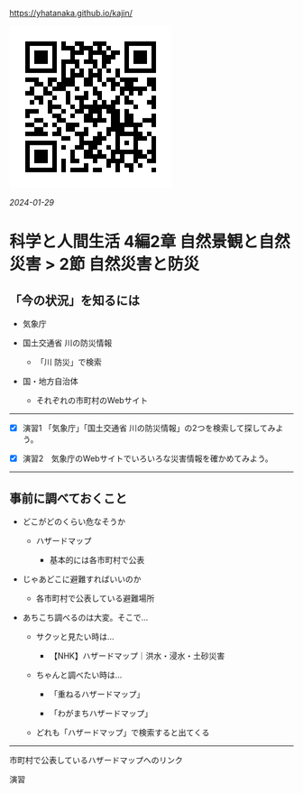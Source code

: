https://yhatanaka.github.io/kajin/

<img src="QR_343148.png" title="" alt="QR_343148.png" data-align="right">

*2024-01-29*

# 科学と人間生活 4編2章 自然景観と自然災害 > 2節 自然災害と防災

## 「今の状況」を知るには

- 気象庁

- 国土交通省  川の防災情報
  
  - 「川  防災」で検索

- 国・地方自治体
  
  - それぞれの市町村のWebサイト

---

- [x] 演習1 「気象庁」「国土交通省  川の防災情報」の2つを検索して探してみよう。

- [x] 演習2　気象庁のWebサイトでいろいろな災害情報を確かめてみよう。

---

## 事前に調べておくこと

- どこがどのくらい危なそうか
  
  - ハザードマップ
    
    - 基本的には各市町村で公表

- じゃあどこに避難すればいいのか
  
  - 各市町村で公表している避難場所

- あちこち調べるのは大変。そこで…
  
  - サクッと見たい時は…
    
    - 【NHK】ハザードマップ｜洪水・浸水・土砂災害
  
  - ちゃんと調べたい時は…
    
    - 「重ねるハザードマップ」
    
    - 「わがまちハザードマップ」
  
  - どれも「ハザードマップ」で検索すると出てくる

---

市町村で公表しているハザードマップへのリンク

演習
